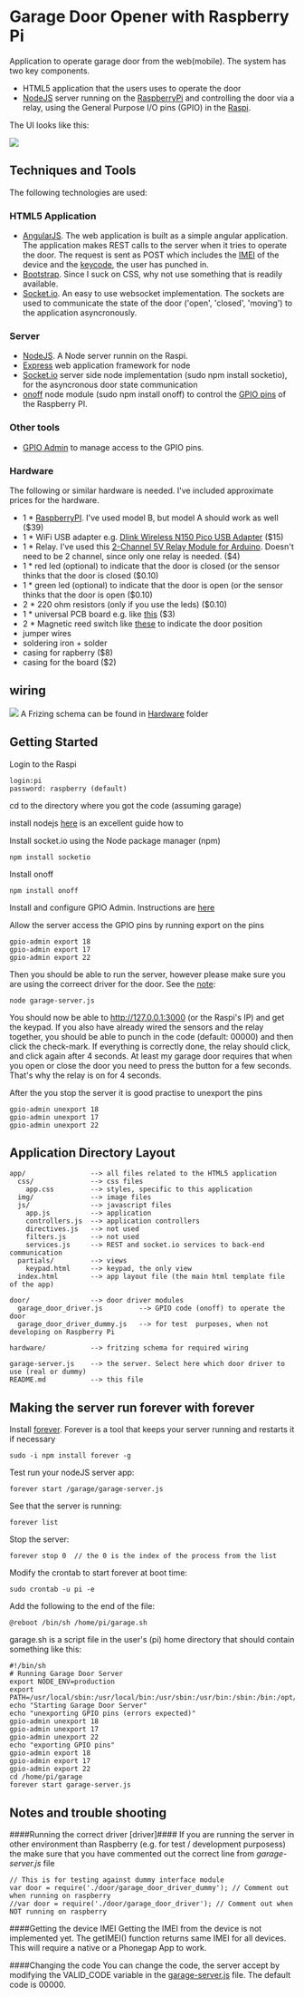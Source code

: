 # Garage Door Opener with Raspberry Pi

Application to operate garage door from the web(mobile). The system has two key components.

- HTML5 application that the users uses to operate the door
- [NodeJS](http://nodejs.org) server running on the [RaspberryPi](http://en.wikipedia.org/wiki/Raspberry_Pi) and controlling the door via a relay, using the General Purpose I/O pins (GPIO) in the [Raspi](http://en.wikipedia.org/wiki/Raspberry_Pi).

The UI looks like this:

![](./garage.png)
 
## Techniques and Tools
The following technologies are used:

### HTML5 Application
- [AngularJS](https://angularjs.org/). The web application is built as a simple angular application. The application makes REST calls to the server when it tries to operate the door. The request is sent as POST which includes the [IMEI](http://en.wikipedia.org/wiki/International_Mobile_Station_Equipment_Identity) of the device and the [keycode](), the user has punched in.
- [Bootstrap](http://getbootstrap.com/). Since I suck on CSS, why not use something that is readily available.
- [Socket.io](http://socket.io/). An easy to use websocket implementation. The sockets are used to communicate the state of the door ('open', 'closed', 'moving') to the application asyncronously.

### Server
- [NodeJS](http://nodejs.org). A Node server runnin on the Raspi.
- [Express](http://expressjs.com) web application framework for node
- [Socket.io](http://socket.io/) server side node implementation (sudo npm install socketio), for the asyncronous door state communication 
- [onoff](https://github.com/fivdi/onoff) node module (sudo npm install onoff) to control the [GPIO pins](http://www.hobbytronics.co.uk/raspberry-pi-gpio-pinout) of the Raspberry PI.

### Other tools
- [GPIO Admin](https://github.com/quick2wire/quick2wire-gpio-admin) to manage access  to the GPIO pins.

### Hardware
The following or similar hardware is needed. I've included approximate prices for the hardware.

- 1 * [RaspberryPI](http://www.adafruit.com/products/998). I've used model B, but model A should work as well ($39)
- 1 * WiFi USB adapter e.g. [Dlink Wireless N150 Pico USB Adapter](http://www.dlink.com/us/en/home-solutions/connect/adapters/dwa-121-wireless-n-150-pico-usb-adapter) ($15)
- 1 * Relay. I've used this [2-Channel 5V Relay Module for Arduino](http://www.sainsmart.com/arduino-pro-mini.html). Doesn't need to be 2 channel, since only one relay is needed. ($4)
- 1 * red led (optional) to indicate that the door is closed (or the sensor thinks that the door is closed ($0.10)
- 1 * green led (optional) to indicate that the door is open (or the sensor thinks that the door is open ($0.10)
- 2 * 220 ohm resistors (only if you use the leds) ($0.10)
- 1 * universal PCB board e.g. like [this](http://hobbycomponents.com/index.php/prot/prot-pcb/diy-pcb-universal-prototyping-board-5x7cm.html) ($3)
- 2 * Magnetic reed switch like [these](http://www.ebay.com/itm/331082143118) to indicate the door position
- jumper wires
- soldering iron + solder
- casing for rapberry ($8)
- casing for the board ($2)  
 

## wiring

![](./garage-door-schema.png)
A Frizing schema can be found in [Hardware](./hardware) folder


## Getting Started
Login to the Raspi

	login:pi
	password: raspberry (default)

cd to the directory where you got the code (assuming garage)

install nodejs [here](http://joshondesign.com/2013/10/23/noderpi) is an excellent guide how to

Install socket.io using the Node package manager (npm)  

	npm install socketio 

Install onoff  

	npm install onoff 

Install and configure GPIO Admin. Instructions are [here](https://github.com/quick2wire/quick2wire-gpio-admin#installation)
	
Allow the server access the GPIO pins by running export on the pins

	gpio-admin export 18
	gpio-admin export 17
	gpio-admin export 22
	
Then you should be able to run the server, however please make sure you are using the correect driver for the door. See the [note](#driver):

	node garage-server.js 

You should now be able to http://127.0.0.1:3000 (or the Raspi's IP) and get the keypad. If you also have already wired the sensors and the relay together, you should be able to punch in the code (default: 00000) and then click the check-mark. If everything is correctly done, the relay should click, and click again after 4 seconds. At least my garage door requires that when you open or close the door you need to press the button for a few seconds. That's why the relay is on for 4 seconds.


After the you stop the server it is good practise to unexport the pins

	gpio-admin unexport 18
	gpio-admin unexport 17
	gpio-admin unexport 22


## Application Directory Layout

    app/                --> all files related to the HTML5 application
      css/              --> css files
        app.css         --> styles, specific to this application
      img/              --> image files
      js/               --> javascript files
        app.js          --> application
        controllers.js  --> application controllers
        directives.js   --> not used
        filters.js      --> not used
        services.js     --> REST and socket.io services to back-end communication 
      partials/         --> views
        keypad.html     --> keypad, the only view 
      index.html        --> app layout file (the main html template file of the app)
	
	door/               --> door driver modules
	  garage_door_driver.js  		--> GPIO code (onoff) to operate the door
	  garage_door_driver_dummy.js  	--> for test  purposes, when not developing on Raspberry Pi

	hardware/			--> fritzing schema for required wiring

	garage-server.js	--> the server. Select here which door driver to use (real or dummy)
	README.md			--> this file

## Making the server run forever with forever
Install [forever](https://github.com/nodejitsu/forever). Forever is a tool that keeps your server running and restarts it if necessary

	sudo -i npm install forever -g

Test run your nodeJS server app:

	forever start /garage/garage-server.js

See that the server is running:

	forever list

Stop the server:

	forever stop 0  // the 0 is the index of the process from the list 


Modify the crontab to start forever at boot time:

	sudo crontab -u pi -e

Add the following to the end of the file:

	@reboot /bin/sh /home/pi/garage.sh

garage.sh is a script file in the user's (pi) home directory that should contain something like this:

	#!/bin/sh
	# Running Garage Door Server
	export NODE_ENV=production
	export PATH=/usr/local/sbin:/usr/local/bin:/usr/sbin:/usr/bin:/sbin:/bin:/opt/node/bin:$PATH
	echo "Starting Garage Door Server"
	echo "unexporting GPIO pins (errors expected)"
	gpio-admin unexport 18
	gpio-admin unexport 17
	gpio-admin unexport 22
	echo "exporting GPIO pins"
	gpio-admin export 18
	gpio-admin export 17
	gpio-admin export 22
	cd /home/pi/garage
	forever start garage-server.js


## Notes and trouble shooting
####Running the correct driver [driver]####
If you are running the server in other environment than Raspberry (e.g. for test / development purposess) the make sure that you have commented out the correct line from _garage-server.js_ file

	// This is for testing against dummy interface module
	var door = require('./door/garage_door_driver_dummy'); // Comment out when running on raspberry
	//var door = require('./door/garage_door_driver'); // Comment out when NOT running on raspberry

####Getting the device IMEI
Getting the IMEI from the device is not implemented yet. The getIMEI() function returns same IMEI for all devices. This will require a native or a Phonegap App to work.

####Changing the code
You can change the code, the server accept by modifying the VALID_CODE variable in the [garage-server.js](./garage-server.js) file. The default code is 00000.

